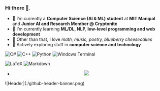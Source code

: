 ### Hi there 👋.
* 🔭 I’m currently a **Computer Science (AI & ML) student** at **MIT Manipal** and **Junior AI and Research Member @ Cryptonite**
* 🌱 I’m currently learning **ML/DL, NLP, low-level programming and web development**
* 🤝 Other than that, I love *math, music, poetry, blueberry cheesecakes*
* 🤔 Actively exploring stuff in **computer science and technology**


![C#](https://img.shields.io/badge/c%23-%23239120.svg?style=for-the-badge&logo=csharp&logoColor=white)
![C++](https://img.shields.io/badge/c++-%2300599C.svg?style=for-the-badge&logo=c%2B%2B&logoColor=white)
![Python](https://img.shields.io/badge/python-3670A0?style=for-the-badge&logo=python&logoColor=ffdd54)
![Windows Terminal](https://img.shields.io/badge/Windows%20Terminal-%234D4D4D.svg?style=for-the-badge&logo=windows-terminal&logoColor=white)


![LaTeX](https://img.shields.io/badge/latex-%23008080.svg?style=for-the-badge&logo=latex&logoColor=white)
![Markdown](https://img.shields.io/badge/markdown-%23000000.svg?style=for-the-badge&logo=markdown&logoColor=white)

* <p align="center">
  <a href="https://spotify-github-profile.kittinanx.com/api/view?uid=fxel1c7erq638bbh6usr4k174&redirect=true">
    <img src="https://spotify-github-profile.kittinanx.com/api/view?uid=fxel1c7erq638bbh6usr4k174&cover_image=true&theme=novatorem&show_offline=true&background_color=121212&interchange=false">
  </a>
</p>
![Header](./github-header-banner.png)
